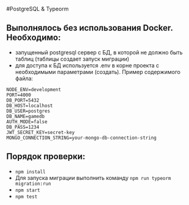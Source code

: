 #PostgreSQL & Typeorm
## Выполнялось без использования Docker. Необходимо:
* запущенный postgresql сервер с БД, в которой не должно быть таблиц (таблицы создает запуск миграции)
* для доступа к БД используется .env в корне проекта с необходимыми параметрами (создать). Пример содержимого файла:
```
NODE_ENV=development
PORT=4000
DB_PORT=5432
DB_HOST=localhost
DB_USER=postgres
DB_NAME=gamedb
AUTH_MODE=false
DB_PASS=1234
JWT_SECRET_KEY=secret-key
MONGO_CONNECTION_STRING=your-mongo-db-connection-string
```
## Порядок проверки:
* `npm install`
* Для запуска миграции выполнить команду `npm run typeorm migration:run`
* `npm start`
* `npm test`
